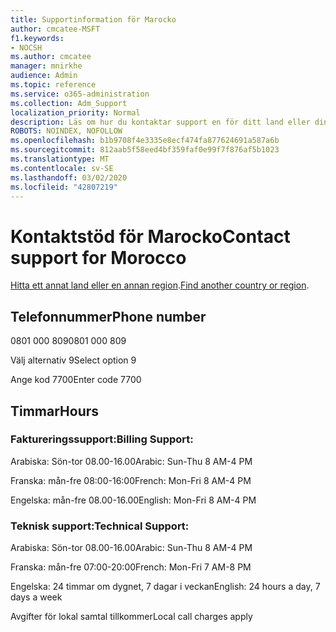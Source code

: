 ```yaml
---
title: Supportinformation för Marocko
author: cmcatee-MSFT
f1.keywords:
- NOCSH
ms.author: cmcatee
manager: mnirkhe
audience: Admin
ms.topic: reference
ms.service: o365-administration
ms.collection: Adm_Support
localization_priority: Normal
description: Läs om hur du kontaktar support en för ditt land eller din region.
ROBOTS: NOINDEX, NOFOLLOW
ms.openlocfilehash: b1b9708f4e3335e8ecf474fa877624691a587a6b
ms.sourcegitcommit: 812aab5f58eed4bf359faf0e99f7f876af5b1023
ms.translationtype: MT
ms.contentlocale: sv-SE
ms.lasthandoff: 03/02/2020
ms.locfileid: "42807219"
---
```

# <a name="contact-support-for-morocco"></a><span data-ttu-id="b219c-103">Kontaktstöd för Marocko</span><span class="sxs-lookup"><span data-stu-id="b219c-103">Contact support for Morocco</span></span>

<span data-ttu-id="b219c-104">[Hitta ett annat land eller en annan region](../contact-support-for-business-products.md).</span><span class="sxs-lookup"><span data-stu-id="b219c-104">[Find another country or region](../contact-support-for-business-products.md).</span></span>

## <a name="phone-number"></a><span data-ttu-id="b219c-105">Telefonnummer</span><span class="sxs-lookup"><span data-stu-id="b219c-105">Phone number</span></span>
<span data-ttu-id="b219c-106">0801 000 809</span><span class="sxs-lookup"><span data-stu-id="b219c-106">0801 000 809</span></span>

<span data-ttu-id="b219c-107">Välj alternativ 9</span><span class="sxs-lookup"><span data-stu-id="b219c-107">Select option 9</span></span>

<span data-ttu-id="b219c-108">Ange kod 7700</span><span class="sxs-lookup"><span data-stu-id="b219c-108">Enter code 7700</span></span>

## <a name="hours"></a><span data-ttu-id="b219c-109">Timmar</span><span class="sxs-lookup"><span data-stu-id="b219c-109">Hours</span></span>
### <a name="billing-support"></a><span data-ttu-id="b219c-110">Faktureringssupport:</span><span class="sxs-lookup"><span data-stu-id="b219c-110">Billing Support:</span></span>

<span data-ttu-id="b219c-111">Arabiska: Sön-tor 08.00-16.00</span><span class="sxs-lookup"><span data-stu-id="b219c-111">Arabic: Sun-Thu 8 AM-4 PM</span></span>

<span data-ttu-id="b219c-112">Franska: mån-fre 08:00-16:00</span><span class="sxs-lookup"><span data-stu-id="b219c-112">French: Mon-Fri 8 AM-4 PM</span></span>

<span data-ttu-id="b219c-113">Engelska: mån-fre 08.00-16.00</span><span class="sxs-lookup"><span data-stu-id="b219c-113">English: Mon-Fri 8 AM-4 PM</span></span>

### <a name="technical-support"></a><span data-ttu-id="b219c-114">Teknisk support:</span><span class="sxs-lookup"><span data-stu-id="b219c-114">Technical Support:</span></span>

<span data-ttu-id="b219c-115">Arabiska: Sön-tor 08.00-16.00</span><span class="sxs-lookup"><span data-stu-id="b219c-115">Arabic: Sun-Thu 8 AM-4 PM</span></span>

<span data-ttu-id="b219c-116">Franska: mån-fre 07:00-20:00</span><span class="sxs-lookup"><span data-stu-id="b219c-116">French: Mon-Fri 7 AM-8 PM</span></span>

<span data-ttu-id="b219c-117">Engelska: 24 timmar om dygnet, 7 dagar i veckan</span><span class="sxs-lookup"><span data-stu-id="b219c-117">English: 24 hours a day, 7 days a week</span></span>

<span data-ttu-id="b219c-118">Avgifter för lokal samtal tillkommer</span><span class="sxs-lookup"><span data-stu-id="b219c-118">Local call charges apply</span></span>

